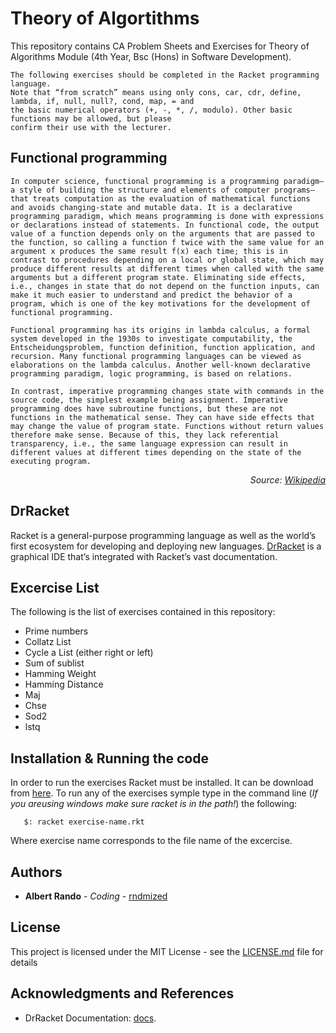 # Theory of Algortithms

This repository contains CA Problem Sheets and Exercises for Theory of Algorithms Module (4th Year, Bsc (Hons) in Software Development).

```
The following exercises should be completed in the Racket programming language.
Note that “from scratch” means using only cons, car, cdr, define, lambda, if, null, null?, cond, map, = and
the basic numerical operators (+, -, *, /, modulo). Other basic functions may be allowed, but please 
confirm their use with the lecturer.

```

## Functional programming

```In computer science, functional programming is a programming paradigm—a style of building the structure and elements of computer programs—that treats computation as the evaluation of mathematical functions and avoids changing-state and mutable data. It is a declarative programming paradigm, which means programming is done with expressions or declarations instead of statements. In functional code, the output value of a function depends only on the arguments that are passed to the function, so calling a function f twice with the same value for an argument x produces the same result f(x) each time; this is in contrast to procedures depending on a local or global state, which may produce different results at different times when called with the same arguments but a different program state. Eliminating side effects, i.e., changes in state that do not depend on the function inputs, can make it much easier to understand and predict the behavior of a program, which is one of the key motivations for the development of functional programming.```

```Functional programming has its origins in lambda calculus, a formal system developed in the 1930s to investigate computability, the Entscheidungsproblem, function definition, function application, and recursion. Many functional programming languages can be viewed as elaborations on the lambda calculus. Another well-known declarative programming paradigm, logic programming, is based on relations.```

```In contrast, imperative programming changes state with commands in the source code, the simplest example being assignment. Imperative programming does have subroutine functions, but these are not functions in the mathematical sense. They can have side effects that may change the value of program state. Functions without return values therefore make sense. Because of this, they lack referential transparency, i.e., the same language expression can result in different values at different times depending on the state of the executing program.```

<p align="right" bold>
<i>Source: <a href="https://en.wikipedia.org/wiki/Functional_programming">Wikipedia</a></i>
</p>

## DrRacket

Racket is a general-purpose programming language as well as the world’s first ecosystem for developing and deploying new languages. [DrRacket](https://racket-lang.org/) is a graphical IDE that’s integrated with Racket’s vast documentation.

## Excercise List

The following is the list of exercises contained in this repository:
 
* Prime numbers
* Collatz List
* Cycle a List (either right or left)
* Sum of sublist
* Hamming Weight
* Hamming Distance
* Maj
* Chse
* Sod2
* lstq


## Installation & Running the code

In order to run the exercises Racket must be installed. It can be download from [here](http://racket-lang.org/download/). To run any of the exercises symple type in the command line (*If you areusing windows make sure racket is in the path!*) the following:
 ```
    $: racket exercise-name.rkt
 ```
Where exercise name corresponds to the file name of the excercise.

## Authors

* **Albert Rando** - *Coding* - [rndmized](https://github.com/rndmized)

## License

This project is licensed under the MIT License - see the [LICENSE.md](https://github.com/rndmized/functional_programming/blob/master/LICENSE) file for details

## Acknowledgments and References

* DrRacket Documentation: [docs](https://docs.racket-lang.org/).